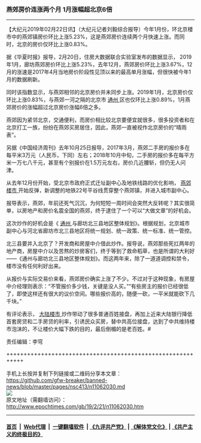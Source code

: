 ### 燕郊房价连涨两个月 1月涨幅超北京6倍
------------------------

<p>
 【大纪元2019年02月22日讯】（大纪元记者刘毅综合报导）今年1月份，环北京楼市中的燕郊镇房价环比上涨5.23%，这是燕郊房价连续两个月快速上涨。而同时，北京的房价仅环比上涨0.83%。
</p>
<p>
 据《华夏时报》报导，2月20日，住房大数据联合实验室发布的数据显示， 2019年1月，廊坊燕郊房价环比上涨5.23%，去年12月，燕郊房价环比上涨3.67%，12月的涨速是2017年4月当地房价阶段性见顶以来的最高单月涨幅，但很快被今年1月的数据刷新。
</p>
<p>
 同时该指数显示，与燕郊相邻的北京房价并未同步上涨。2019年1月，北京房价仅环比上涨0.83%，与燕郊一河之隔的北京市
 <a href="http://www.epochtimes.com/gb/tag/%E9%80%9A%E5%B7%9E.html">
  通州
 </a>
 区也仅环比上涨0.89%，1月燕郊房价的涨幅超过北京房价涨幅6倍之多。
</p>
<p>
 燕郊因为紧邻北京，交通便利，而房价相比较北京要便宜就很多，很多投资者和在北京打工一族，纷纷在燕郊买房居住，因此，燕郊一直被视作北京房价的“晴雨表”。
</p>
<p>
 另据《中国经济周刊》去年10月25日报导，2017年3月，燕郊二手房的报价多在每平米3万元（人民币，下同）左右；2018年10月中旬，二手房的报价多在每平方米一万七八千元，甚至有个别报价在1.5万元左右，房价几近腰斩，但仍无人问津。
</p>
<p>
 从去年12月份开始，受北京市政府正式迁址副中心及地铁线路的优化影响，
 <a href="http://www.epochtimes.com/gb/tag/%E7%87%95%E9%83%8A%E6%A5%BC%E5%B8%82.html">
  燕郊楼市
 </a>
 开始反弹，新调整的地铁22号平谷线贯穿整个燕郊镇，并进入城市副中心。
</p>
<p>
 报导表示，燕郊，年前还死气沉沉，为何短短一周时间会突然大反转呢？其实很简单，以房地产和房价名震全国的燕郊，终于逮住了一个可以“大做文章”的好机会。
</p>
<p>
 这次炒作的好机会是《
 <a href="http://www.epochtimes.com/gb/tag/%E9%80%9A%E5%B7%9E.html">
  通州
 </a>
 与廊坊北三县地区整体规划》。根据规划，北京城市副中心与河北省廊坊市北三县地区将统一规划、统一政策、统一标准、统一管控。
</p>
<p>
 北三县要并入北京了？开发商和房屋中介借此炒作。报导说，燕郊那些死扛两年的地产商，房屋中介以及苦熬的炒房客们，终于等到了救命稻草，也是所谓的大利好——《通州与廊坊北三县地区整体规划》。而这两年来，除了一道道调控和禁令，楼市没有任何利好出来。
</p>
<p>
 从报价与实际交易价来看，燕郊房价确实上涨了不少。不过对于这种现象，有房屋中介经理则表示：“不管报价多少钱，关键是没人买。”“有些房主的报价已经很低了，即使这样还有很大的议价空间。哪些报价高的，随便一砍，一平米就能砍下几千块。”
</p>
<p>
 有评论表示，
 <a href="http://www.epochtimes.com/gb/tag/%E5%A4%A7%E9%99%86%E6%A5%BC%E5%B8%82.html">
  大陆楼市
 </a>
 炒作带动了很多普通百姓接盘，再加上近来大陆银行降低首套房贷和二手房贷的利率，引诱民众买房，替中共高位接盘，达到了中共维持楼市泡沫的，不让楼价大幅下跌的目的，最后倒楣的是老百姓。#
</p>
<p>
 责任编辑：李穹
</p>

+++++++++++++++++++++++++++++++++++++++++++++++++++++++++++<br/><br/>
手机上长按并复制下列链接或二维码分享本文章：<br/>
https://github.com/gfw-breaker/banned-news/blob/master/pages/nsc413/n11062030.md <br/>
<a href='https://github.com/gfw-breaker/banned-news/blob/master/pages/nsc413/n11062030.md'><img src='https://github.com/gfw-breaker/banned-news/blob/master/pages/nsc413/n11062030.md.png'/></a> <br/>
原文地址（需翻墙访问）：http://www.epochtimes.com/gb/19/2/21/n11062030.htm


------------------------
#### [首页](https://github.com/gfw-breaker/banned-news/blob/master/README.md) &nbsp;|&nbsp; [Web代理](https://github.com/labour-camp/helloworld) &nbsp;|&nbsp; [一键翻墙软件](https://github.com/gfw-breaker/nogfw/blob/master/README.md) &nbsp;| [《九评共产党》](https://github.com/gfw-breaker/9ping.md/blob/master/README.md#九评之一评共产党是什么) | [《解体党文化》](https://github.com/gfw-breaker/jtdwh.md/blob/master/README.md) | [《共产主义的终极目的》](https://github.com/gfw-breaker/gczydzjmd.md/blob/master/README.md)

